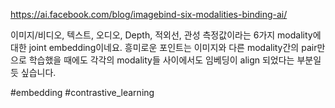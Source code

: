 https://ai.facebook.com/blog/imagebind-six-modalities-binding-ai/

이미지/비디오, 텍스트, 오디오, Depth, 적외선, 관성 측정값이라는 6가지 modality에 대한 joint embedding이네요. 흥미로운 포인트는 이미지와 다른 modality간의 pair만으로 학습했을 때에도 각각의 modality들 사이에서도 임베딩이 align 되었다는 부분일 듯 싶습니다.

#embedding #contrastive_learning 